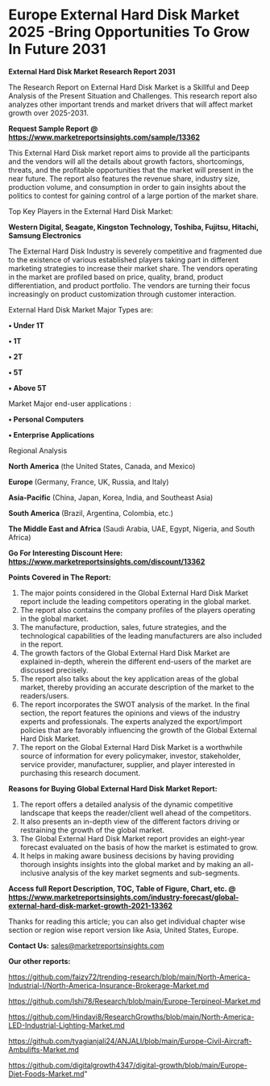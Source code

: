 # Europe External Hard Disk Market 2025 -Bring Opportunities To Grow In Future 2031

<strong>External Hard Disk Market Research Report 2031</strong>

The Research Report on External Hard Disk Market is a Skillful and Deep Analysis of the Present Situation and Challenges. This research report also analyzes other important trends and market drivers that will affect market growth over 2025-2031.

<strong>Request Sample Report @ <a href=https://www.marketreportsinsights.com/sample/13362>https://www.marketreportsinsights.com/sample/13362</a></strong>

This External Hard Disk market report aims to provide all the participants and the vendors will all the details about growth factors, shortcomings, threats, and the profitable opportunities that the market will present in the near future. The report also features the revenue share, industry size, production volume, and consumption in order to gain insights about the politics to contest for gaining control of a large portion of the market share.

Top Key Players in the External Hard Disk Market:

<strong>Western Digital, Seagate, Kingston Technology, Toshiba, Fujitsu, Hitachi, Samsung Electronics</strong>

The External Hard Disk Industry is severely competitive and fragmented due to the existence of various established players taking part in different marketing strategies to increase their market share. The vendors operating in the market are profiled based on price, quality, brand, product differentiation, and product portfolio. The vendors are turning their focus increasingly on product customization through customer interaction.

External Hard Disk Market Major Types are:

<strong>• Under 1T

• 1T

• 2T

• 5T

• Above 5T</strong>

Market Major end-user applications :

<strong>• Personal Computers

• Enterprise Applications</strong>

Regional Analysis

</u><strong><b>North America</b></strong> (the United States, Canada, and Mexico)

<strong><b>Europe </b></strong>(Germany, France, UK, Russia, and Italy)

<strong><b>Asia-Pacific</b></strong> (China, Japan, Korea, India, and Southeast Asia)

<strong><b>South America</b></strong> (Brazil, Argentina, Colombia, etc.)

<strong><b>The Middle East and Africa</b></strong> (Saudi Arabia, UAE, Egypt, Nigeria, and South Africa)

<strong>Go For Interesting Discount Here: <a href=https://www.marketreportsinsights.com/discount/13362>https://www.marketreportsinsights.com/discount/13362</a></strong>

<strong>Points Covered in The Report:</strong>
<ol>
  <li>The major points considered in the Global External Hard Disk Market report include the leading competitors operating in the global market.</li>
  <li>The report also contains the company profiles of the players operating in the global market.</li>
  <li>The manufacture, production, sales, future strategies, and the technological capabilities of the leading manufacturers are also included in the report.</li>
  <li>The growth factors of the Global External Hard Disk Market are explained in-depth, wherein the different end-users of the market are discussed precisely.</li>
  <li>The report also talks about the key application areas of the global market, thereby providing an accurate description of the market to the readers/users.</li>
  <li>The report incorporates the SWOT analysis of the market. In the final section, the report features the opinions and views of the industry experts and professionals. The experts analyzed the export/import policies that are favorably influencing the growth of the Global External Hard Disk Market.</li>
  <li>The report on the Global External Hard Disk Market is a worthwhile source of information for every policymaker, investor, stakeholder, service provider, manufacturer, supplier, and player interested in purchasing this research document.</li>
</ol>
<strong>Reasons for Buying Global External Hard Disk Market Report:</strong>

<ol>
  <li>The report offers a detailed analysis of the dynamic competitive landscape that keeps the reader/client well ahead of the competitors.</li>
  <li>It also presents an in-depth view of the different factors driving or restraining the growth of the global market.</li>
  <li>The Global External Hard Disk Market report provides an eight-year forecast evaluated on the basis of how the market is estimated to grow.</li>
  <li>It helps in making aware business decisions by having providing thorough insights insights into the global market and by making an all-inclusive analysis of the key market segments and sub-segments.</li>
</ol>
<strong>Access full Report Description, TOC, Table of Figure, Chart, etc. @ <a href=https://www.marketreportsinsights.com/industry-forecast/global-external-hard-disk-market-growth-2021-13362>https://www.marketreportsinsights.com/industry-forecast/global-external-hard-disk-market-growth-2021-13362</a></strong>


Thanks for reading this article; you can also get individual chapter wise section or region wise report version like Asia, United States, Europe.

<strong>Contact Us:</strong>
sales@marketreportsinsights.com

<strong>Our other reports:</strong>

<a href=https://github.com/faizy72/trending-research/blob/main/North-America-Industrial-I/North-America-Insurance-Brokerage-Market.md>https://github.com/faizy72/trending-research/blob/main/North-America-Industrial-I/North-America-Insurance-Brokerage-Market.md</a>

<a href=https://github.com/Ishi78/Research/blob/main/Europe-Terpineol-Market.md>https://github.com/Ishi78/Research/blob/main/Europe-Terpineol-Market.md</a>

<a href=https://github.com/Hindavi8/ResearchGrowths/blob/main/North-America-LED-Industrial-Lighting-Market.md>https://github.com/Hindavi8/ResearchGrowths/blob/main/North-America-LED-Industrial-Lighting-Market.md</a>

<a href=https://github.com/tyagianjali24/ANJALI/blob/main/Europe-Civil-Aircraft-Ambulifts-Market.md>https://github.com/tyagianjali24/ANJALI/blob/main/Europe-Civil-Aircraft-Ambulifts-Market.md</a>

<a href=https://github.com/digitalgrowth4347/digital-growth/blob/main/Europe-Diet-Foods-Market.md>https://github.com/digitalgrowth4347/digital-growth/blob/main/Europe-Diet-Foods-Market.md</a>"
